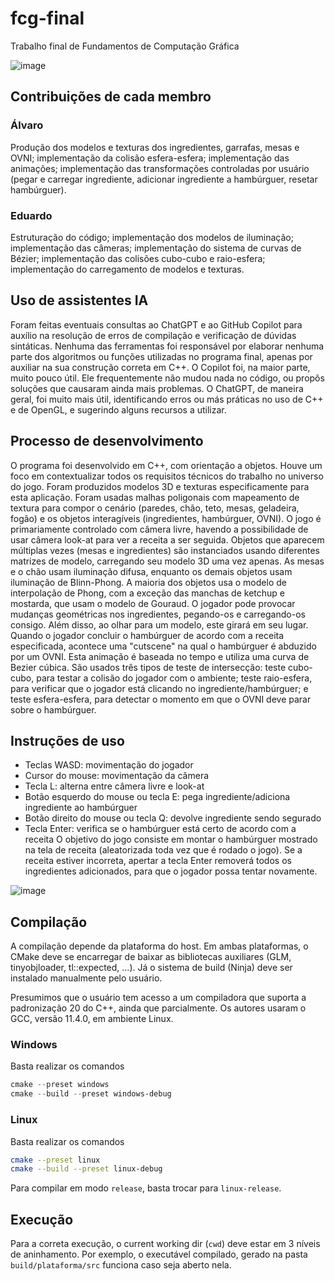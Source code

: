 # fcg-final

Trabalho final de Fundamentos de Computação Gráfica

![image](https://github.com/EduMenges/fcg-final/assets/108766073/c2f47ff4-8c6a-4d86-b1b4-9fb0fd7e1f57)

## Contribuições de cada membro

### Álvaro

Produção dos modelos e texturas dos ingredientes, garrafas, mesas e OVNI; implementação da colisão esfera-esfera;
implementação das animações; implementação das transformações controladas por usuário (pegar e carregar ingrediente,
adicionar ingrediente a hambúrguer, resetar hambúrguer).

### Eduardo

Estruturação do código; implementação dos modelos de iluminação; implementação das câmeras; implementação do sistema de
curvas de Bézier; implementação das colisões cubo-cubo e raio-esfera; implementação do carregamento de modelos e
texturas.

## Uso de assistentes IA

Foram feitas eventuais consultas ao ChatGPT e ao GitHub Copilot para auxílio na resolução de erros de compilação e
verificação de dúvidas sintáticas. Nenhuma das ferramentas foi responsável por elaborar nenhuma parte dos algoritmos ou
funções utilizadas no programa final, apenas por auxiliar na sua construção correta em C++. O Copilot foi, na maior
parte, muito pouco útil. Ele frequentemente não mudou nada no código, ou propôs soluções que causaram ainda mais
problemas. O ChatGPT, de maneira geral, foi muito mais útil, identificando erros ou más práticas no uso de C++ e de
OpenGL, e sugerindo alguns recursos a utilizar.

## Processo de desenvolvimento

O programa foi desenvolvido em C++, com orientação a objetos. Houve um foco em contextualizar todos os requisitos
técnicos do trabalho no universo do jogo. Foram produzidos modelos 3D e texturas especificamente para esta aplicação.
Foram usadas malhas poligonais com mapeamento de textura para compor o cenário (paredes, chão, teto, mesas, geladeira,
fogão) e os objetos interagíveis (ingredientes, hambúrguer, OVNI).
O jogo é primariamente controlado com câmera livre, havendo a possibilidade de usar câmera look-at para ver a receita a
ser seguida. Objetos que aparecem múltiplas vezes (mesas e ingredientes) são instanciados usando diferentes matrizes de
modelo, carregando seu modelo 3D uma vez apenas. As mesas e o chão usam iluminação difusa, enquanto os demais objetos
usam iluminação de Blinn-Phong. A maioria dos objetos usa o modelo de interpolação de Phong, com a exceção das manchas
de ketchup e mostarda, que usam o modelo de Gouraud.
O jogador pode provocar mudanças geométricas nos ingredientes, pegando-os e carregando-os consigo. Além disso, ao olhar
para um modelo, este girará em seu lugar. Quando o jogador concluir o hambúrguer de acordo com a receita especificada,
acontece uma "cutscene" na qual o hambúrguer é abduzido por um OVNI. Esta animação é baseada no tempo e utiliza uma
curva de Bezier cúbica.
São usados três tipos de teste de intersecção: teste cubo-cubo, para testar a colisão do jogador com o ambiente; teste
raio-esfera, para verificar que o jogador está clicando no ingrediente/hambúrguer; e teste esfera-esfera, para detectar
o momento em que o OVNI deve parar sobre o hambúrguer.

## Instruções de uso

- Teclas WASD: movimentação do jogador
- Cursor do mouse: movimentação da câmera
- Tecla L: alterna entre câmera livre e look-at
- Botão esquerdo do mouse ou tecla E: pega ingrediente/adiciona ingrediente ao hambúrguer
- Botão direito do mouse ou tecla Q: devolve ingrediente sendo segurado
- Tecla Enter: verifica se o hambúrguer está certo de acordo com a receita
  O objetivo do jogo consiste em montar o hambúrguer mostrado na tela de receita (aleatorizada toda vez que é rodado o
  jogo). Se a receita estiver incorreta, apertar a tecla Enter removerá todos os ingredientes adicionados, para que o
  jogador possa tentar novamente.

![image](https://github.com/EduMenges/fcg-final/assets/108766073/d21c49b5-72c1-4022-a7af-68102ea196dc)

## Compilação

A compilação depende da plataforma do host. Em ambas plataformas, o CMake deve se encarregar de baixar as bibliotecas
auxiliares (GLM, tinyobjloader, tl::expected, ...). Já o sistema de build (Ninja) deve ser instalado manualmente pelo
usuário.

Presumimos que o usuário tem acesso a um compiladora que suporta a padronização 20 do C++, ainda que parcialmente. Os
autores usaram o GCC, versão 11.4.0, em ambiente Linux.

### Windows

Basta realizar os comandos

```powershell
cmake --preset windows
cmake --build --preset windows-debug
```

### Linux

Basta realizar os comandos

```bash
cmake --preset linux
cmake --build --preset linux-debug
```

Para compilar em modo `release`, basta trocar para `linux-release`.

## Execução

Para a correta execução, o current working dir (`cwd`) deve estar em 3 níveis de aninhamento. Por exemplo, o executável
compilado, gerado na pasta `build/plataforma/src` funciona caso seja aberto nela.